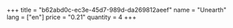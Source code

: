 +++
title = "b62abd0c-ec3e-45d7-989d-da269812aeef"
name = "Unearth"
lang = ["en"]
price = "0.21"
quantity = 4
+++
